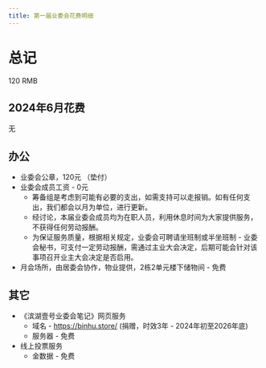 ```yaml
---
title: 第一届业委会花费明细
---
```


# 总记

120 RMB

## 2024年6月花费

无

## 办公

- 业委会公章，120元 （垫付）
- 业委会成员工资 - 0元
  - 筹备组是考虑到可能有必要的支出，如需支持可以走报销。如有任何支出，我们都会以月为单位，进行更新。
  - 经讨论，本届业委会成员均为在职人员，利用休息时间为大家提供服务，不获得任何劳动报酬。
  - 为保证服务质量，根据相关规定，业委会可聘请坐班制或半坐班制 - 业委会秘书，可支付一定劳动报酬，需通过主业大会决定，后期可能会针对该事项召开业主大会决定是否启用。
- 月会场所，由居委会协作，物业提供，2栋2单元楼下储物间 - 免费

## 其它

- 《滨湖壹号业委会笔记》网页服务
  - 域名 - https://binhu.store/ (捐赠，时效3年 - 2024年初至2026年底)
  - 服务器 - 免费
- 线上投票服务
  - 金数据 - 免费
